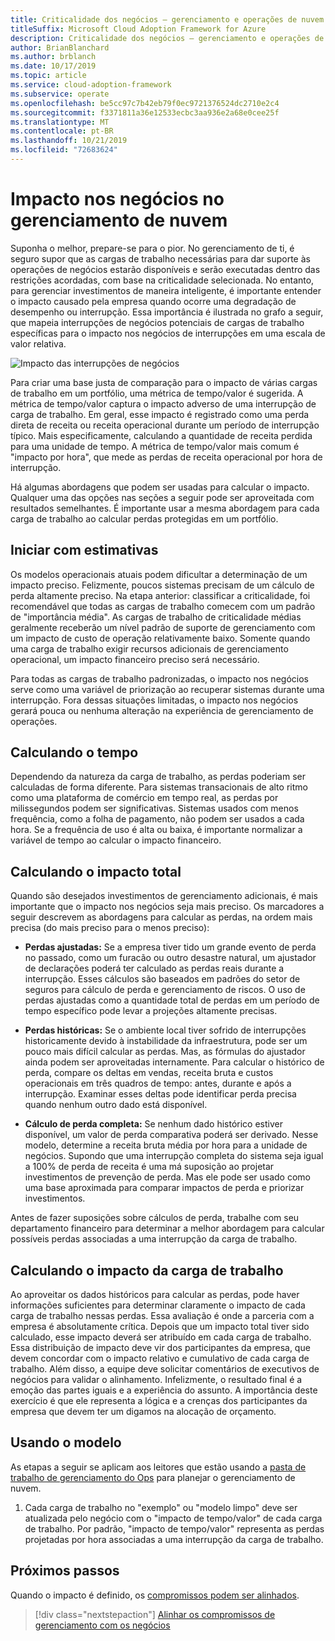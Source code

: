 ```yaml
---
title: Criticalidade dos negócios – gerenciamento e operações de nuvem
titleSuffix: Microsoft Cloud Adoption Framework for Azure
description: Criticalidade dos negócios – gerenciamento e operações de nuvem
author: BrianBlanchard
ms.author: brblanch
ms.date: 10/17/2019
ms.topic: article
ms.service: cloud-adoption-framework
ms.subservice: operate
ms.openlocfilehash: be5cc97c7b42eb79f0ec9721376524dc2710e2c4
ms.sourcegitcommit: f3371811a36e12533ecbc3aa936e2a68e0cee25f
ms.translationtype: MT
ms.contentlocale: pt-BR
ms.lasthandoff: 10/21/2019
ms.locfileid: "72683624"
---
```

# <a name="business-impact-in-cloud-management"></a>Impacto nos negócios no gerenciamento de nuvem

Suponha o melhor, prepare-se para o pior. No gerenciamento de ti, é seguro supor que as cargas de trabalho necessárias para dar suporte às operações de negócios estarão disponíveis e serão executadas dentro das restrições acordadas, com base na criticalidade selecionada. No entanto, para gerenciar investimentos de maneira inteligente, é importante entender o impacto causado pela empresa quando ocorre uma degradação de desempenho ou interrupção. Essa importância é ilustrada no grafo a seguir, que mapeia interrupções de negócios potenciais de cargas de trabalho específicas para o impacto nos negócios de interrupções em uma escala de valor relativa.

![Impacto das interrupções de negócios](../../_images/manage/time-value-impact.png)

Para criar uma base justa de comparação para o impacto de várias cargas de trabalho em um portfólio, uma métrica de tempo/valor é sugerida. A métrica de tempo/valor captura o impacto adverso de uma interrupção de carga de trabalho. Em geral, esse impacto é registrado como uma perda direta de receita ou receita operacional durante um período de interrupção típico. Mais especificamente, calculando a quantidade de receita perdida para uma unidade de tempo. A métrica de tempo/valor mais comum é "impacto por hora", que mede as perdas de receita operacional por hora de interrupção.

Há algumas abordagens que podem ser usadas para calcular o impacto. Qualquer uma das opções nas seções a seguir pode ser aproveitada com resultados semelhantes. É importante usar a mesma abordagem para cada carga de trabalho ao calcular perdas protegidas em um portfólio.

## <a name="start-with-estimates"></a>Iniciar com estimativas

Os modelos operacionais atuais podem dificultar a determinação de um impacto preciso. Felizmente, poucos sistemas precisam de um cálculo de perda altamente preciso. Na etapa anterior: classificar a criticalidade, foi recomendável que todas as cargas de trabalho comecem com um padrão de "importância média". As cargas de trabalho de criticalidade médias geralmente receberão um nível padrão de suporte de gerenciamento com um impacto de custo de operação relativamente baixo. Somente quando uma carga de trabalho exigir recursos adicionais de gerenciamento operacional, um impacto financeiro preciso será necessário.

Para todas as cargas de trabalho padronizadas, o impacto nos negócios serve como uma variável de priorização ao recuperar sistemas durante uma interrupção. Fora dessas situações limitadas, o impacto nos negócios gerará pouca ou nenhuma alteração na experiência de gerenciamento de operações. 

## <a name="calculating-time"></a>Calculando o tempo

Dependendo da natureza da carga de trabalho, as perdas poderiam ser calculadas de forma diferente. Para sistemas transacionais de alto ritmo como uma plataforma de comércio em tempo real, as perdas por milissegundos podem ser significativas. Sistemas usados com menos frequência, como a folha de pagamento, não podem ser usados a cada hora. Se a frequência de uso é alta ou baixa, é importante normalizar a variável de tempo ao calcular o impacto financeiro.

## <a name="calculating-total-impact"></a>Calculando o impacto total

Quando são desejados investimentos de gerenciamento adicionais, é mais importante que o impacto nos negócios seja mais preciso. Os marcadores a seguir descrevem as abordagens para calcular as perdas, na ordem mais precisa (do mais preciso para o menos preciso):

- **Perdas ajustadas:** Se a empresa tiver tido um grande evento de perda no passado, como um furacão ou outro desastre natural, um ajustador de declarações poderá ter calculado as perdas reais durante a interrupção. Esses cálculos são baseados em padrões do setor de seguros para cálculo de perda e gerenciamento de riscos. O uso de perdas ajustadas como a quantidade total de perdas em um período de tempo específico pode levar a projeções altamente precisas.

- **Perdas históricas:** Se o ambiente local tiver sofrido de interrupções historicamente devido à instabilidade da infraestrutura, pode ser um pouco mais difícil calcular as perdas. Mas, as fórmulas do ajustador ainda podem ser aproveitadas internamente. Para calcular o histórico de perda, compare os deltas em vendas, receita bruta e custos operacionais em três quadros de tempo: antes, durante e após a interrupção. Examinar esses deltas pode identificar perda precisa quando nenhum outro dado está disponível.

- **Cálculo de perda completa:** Se nenhum dado histórico estiver disponível, um valor de perda comparativa poderá ser derivado. Nesse modelo, determine a receita bruta média por hora para a unidade de negócios. Supondo que uma interrupção completa do sistema seja igual a 100% de perda de receita é uma má suposição ao projetar investimentos de prevenção de perda. Mas ele pode ser usado como uma base aproximada para comparar impactos de perda e priorizar investimentos.

Antes de fazer suposições sobre cálculos de perda, trabalhe com seu departamento financeiro para determinar a melhor abordagem para calcular possíveis perdas associadas a uma interrupção da carga de trabalho.

## <a name="calculating-workload-impact"></a>Calculando o impacto da carga de trabalho

Ao aproveitar os dados históricos para calcular as perdas, pode haver informações suficientes para determinar claramente o impacto de cada carga de trabalho nessas perdas. Essa avaliação é onde a parceria com a empresa é absolutamente crítica. Depois que um impacto total tiver sido calculado, esse impacto deverá ser atribuído em cada carga de trabalho. Essa distribuição de impacto deve vir dos participantes da empresa, que devem concordar com o impacto relativo e cumulativo de cada carga de trabalho. Além disso, a equipe deve solicitar comentários de executivos de negócios para validar o alinhamento. Infelizmente, o resultado final é a emoção das partes iguais e a experiência do assunto. A importância deste exercício é que ele representa a lógica e a crenças dos participantes da empresa que devem ter um digamos na alocação de orçamento.

## <a name="using-the-template"></a>Usando o modelo

As etapas a seguir se aplicam aos leitores que estão usando a [pasta de trabalho de gerenciamento do Ops](https://raw.githubusercontent.com/microsoft/CloudAdoptionFramework/master/manage/opsmanagementworkbook.xlsx) para planejar o gerenciamento de nuvem.

1. Cada carga de trabalho no "exemplo" ou "modelo limpo" deve ser atualizada pelo negócio com o "impacto de tempo/valor" de cada carga de trabalho. Por padrão, "impacto de tempo/valor" representa as perdas projetadas por hora associadas a uma interrupção da carga de trabalho.

## <a name="next-steps"></a>Próximos passos

Quando o impacto é definido, os [compromissos podem ser alinhados](./commitment.md).

> [!div class="nextstepaction"]
> [Alinhar os compromissos de gerenciamento com os negócios](./commitment.md)
